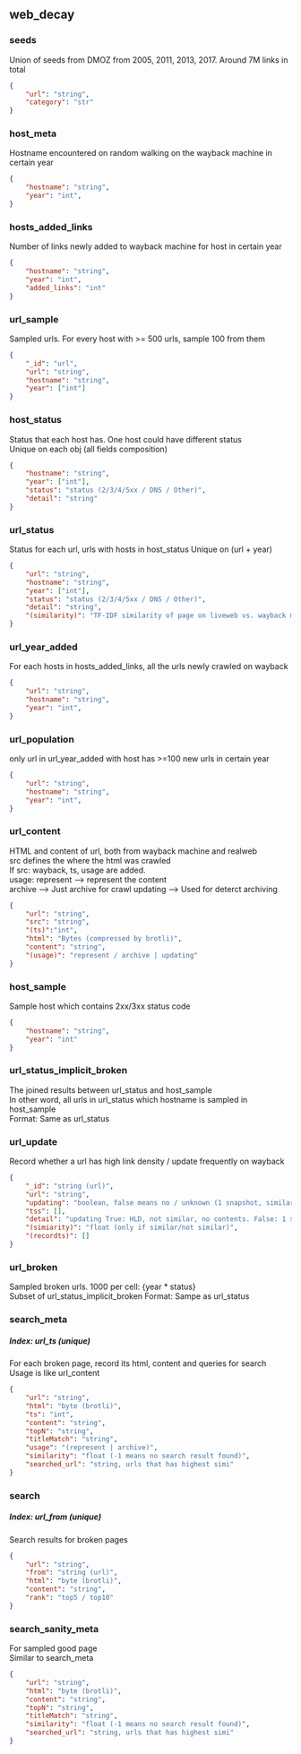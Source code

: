 
## web_decay

### seeds
Union of seeds from DMOZ from 2005, 2011, 2013, 2017. Around 7M links in total
```json
{
    "url": "string",
    "category": "str"
}
```

### host_meta
Hostname encountered on random walking on the wayback machine in certain year
```json
{
    "hostname": "string",
    "year": "int",
}
```

### hosts_added_links
Number of links newly added to wayback machine for host in certain year
```json
{
    "hostname": "string",
    "year": "int",
    "added_links": "int"
}
```

### url_sample
Sampled urls. For every host with >= 500 urls, sample 100 from them
```json
{
    "_id": "url",
    "url": "string",
    "hostname": "string",
    "year": ["int"]
}
```

### host_status
Status that each host has. One host could have different status \
Unique on each obj (all fields composition)
```json
{
    "hostname": "string",
    "year": ["int"],
    "status": "status (2/3/4/5xx / DNS / Other)",
    "detail": "string"
}
```

### url_status
Status for each url, urls with hosts in host_status
Unique on (url + year)
```json
{
    "url": "string",
    "hostname": "string",
    "year": ["int"],
    "status": "status (2/3/4/5xx / DNS / Other)",
    "detail": "string",
    "(similarity)": "TF-IDF similarity of page on liveweb vs. wayback machine"
}
```

### url_year_added
For each hosts in hosts_added_links, all the urls newly crawled on wayback
```json
{
    "url": "string",
    "hostname": "string",
    "year": "int",
}
```

### url_population
only url in url_year_added with host has >=100 new urls in certain year
```json
{
    "url": "string",
    "hostname": "string",
    "year": "int",
}
```

### url_content
HTML and content of url, both from wayback machine and realweb \
src defines the where the html was crawled \
If src: wayback, ts, usage are added. \
usage: represent --> represent the content \
     archive --> Just archive for crawl
     updating --> Used for deterct archiving
```json
{
    "url": "string",
    "src": "string",
    "(ts)":"int",
    "html": "Bytes (compressed by brotli)",
    "content": "string",
    "(usage)": "represent / archive | updating"
}
```

### host_sample
Sample host which contains 2xx/3xx status code
```json
{
    "hostname": "string",
    "year": "int"
}
```

### url_status_implicit_broken
The joined results between url_status and host_sample \
In other word, all urls in url_status which hostname is sampled in host_sample\
Format: Same as url_status

### url_update
Record whether a url has high link density / update frequently on wayback
```json
{
    "_id": "string (url)",
    "url": "string",
    "updating": "boolean, false means no / unknown (1 snapshot, similar, etc... )" ,
    "tss": [],
    "detail": "updating True: HLD, not similar, no contents. False: 1 snapshot, no content, similar, no html",
    "(simiarity)": "float (only if similar/not similar)",
    "(recordts)": []
}
```

### url_broken
Sampled broken urls. 1000 per cell: {year * status} \
Subset of url_status_implicit_broken
Format: Sampe as url_status 

### search_meta
##### Index: url_ts (unique)
For each broken page, record its html, content and queries for search \
Usage is like url_content
```json
{
    "url": "string",
    "html": "byte (brotli)",
    "ts": "int",
    "content": "string",
    "topN": "string",
    "titleMatch": "string",
    "usage": "(represent | archive)",
    "similarity": "float (-1 means no search result found)",
    "searched_url": "string, urls that has highest simi"
}
```

### search
##### Index: url_from (unique)
Search results for broken pages
```json
{
    "url": "string",
    "from": "string (url)",
    "html": "byte (brotli)",
    "content": "string",
    "rank": "top5 / top10"
}
```


### search_sanity_meta
For sampled good page \
Similar to search_meta
```json
{
    "url": "string",
    "html": "byte (brotli)",
    "content": "string",
    "topN": "string",
    "titleMatch": "string",
    "similarity": "float (-1 means no search result found)",
    "searched_url": "string, urls that has highest simi"
}
```